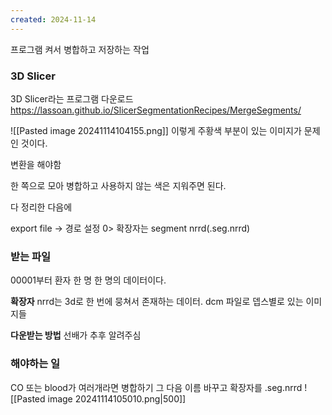 ```yaml
---
created: 2024-11-14
---
```

프로그램 켜서 병합하고 저장하는 작업

### 3D Slicer
3D Slicer라는 프로그램 다운로드
https://lassoan.github.io/SlicerSegmentationRecipes/MergeSegments/

![[Pasted image 20241114104155.png]]
이렇게 주황색 부분이 있는 이미지가 문제인 것이다.

변환을 해야함

한 쪽으로 모아 병합하고 사용하지 않는 색은 지워주면 된다.

다 정리한 다음에

export file -> 경로 설정 0> 확장자는 segment nrrd(.seg.nrrd)

### 받는 파일
00001부터 환자 한 명 한 명의 데이터이다.

**확장자**
nrrd는 3d로 한 번에 뭉쳐서 존재하는 데이터.
dcm 파일로 뎁스별로 있는 이미지들

**다운받는 방법**
선배가 추후 알려주심

### 해야하는 일
CO 또는 blood가 여러개라면 병합하기
그 다음 이름 바꾸고 확장자를 .seg.nrrd
![[Pasted image 20241114105010.png|500]]